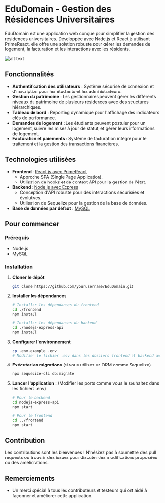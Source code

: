 

# EduDomain - Gestion des Résidences Universitaires

EduDomain est une application web conçue pour simplifier la gestion des résidences universitaires. Développée avec Node.js et React.js utilisant PrimeReact, elle offre une solution robuste pour gérer les demandes de logement, la facturation et les interactions avec les résidents.

![alt text](frontend/public/images/logo.png)

## Fonctionnalités

- **Authentification des utilisateurs** : Système sécurisé de connexion et d'inscription pour les étudiants et les administrateurs.
- **Gestion du patrimoine** : Les gestionnaires peuvent gérer les différents niveaux du patrimoine de plusieurs résidences avec des structures hiérarchiques.
- **Tableau de bord** : Reporting dynamique pour l'affichage des indicateurs clés de performance.
- **Demandes de logement** : Les étudiants peuvent postuler pour un logement, suivre les mises à jour de statut, et gérer leurs informations de logement.
- **Facturation et paiements** : Système de facturation intégré pour le traitement et la gestion des transactions financières.

## Technologies utilisées

- **Frontend** : [React.js avec PrimeReact](https://www.primefaces.org/primereact/)
  - Approche SPA (Single Page Application).
  - Utilisation de hooks et de context API pour la gestion de l'état.
- **Backend** : [Node.js avec Express](https://expressjs.com/)
  - Conception d'API robuste pour des interactions sécurisées et évolutives.
  - Utilisation de Sequelize pour la gestion de la base de données.
- **Base de données par défaut** : [MySQL](https://www.mysql.com/)

## Pour commencer

### Prérequis

- Node.js
- MySQL

### Installation

1. **Cloner le dépôt**
   ```bash
   git clone https://github.com/yourusername/EduDomain.git
   ```

2. **Installer les dépendances**
   ```bash
   # Installer les dépendances du frontend
   cd ./frontend
   npm install
   
   # Installer les dépendances du backend
   cd ./nodejs-express-api
   npm install
   ```

3. **Configurer l'environnement**
   ```bash
   cp .env.example .env
   # Modifier le fichier .env dans les dossiers frontend et backend avec vos identifiants de base de données et autres configurations nécessaires
   ```

4. **Exécuter les migrations** (si vous utilisez un ORM comme Sequelize)
   ```bash
   npx sequelize-cli db:migrate
   ```

5. **Lancer l'application** : (Modifier les ports comme vous le souhaitez dans les fichiers .env)
   ```bash
   # Pour le backend
   cd nodejs-express-api
   npm start

   # Pour le frontend
   cd ../frontend
   npm start
   ```

## Contribution

Les contributions sont les bienvenues ! N'hésitez pas à soumettre des pull requests ou à ouvrir des issues pour discuter des modifications proposées ou des améliorations.

## Remerciements

- Un merci spécial à tous les contributeurs et testeurs qui ont aidé à façonner et améliorer cette application.
